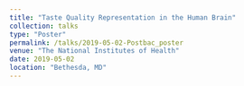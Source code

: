 ```yaml
---
title: "Taste Quality Representation in the Human Brain"
collection: talks
type: "Poster"
permalink: /talks/2019-05-02-Postbac_poster
venue: "The National Institutes of Health"
date: 2019-05-02
location: "Bethesda, MD"
---
```

